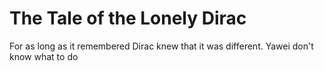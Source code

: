 # The Tale of the Lonely Dirac

For as long as it remembered Dirac knew that it was different.
Yawei don't know what to do
